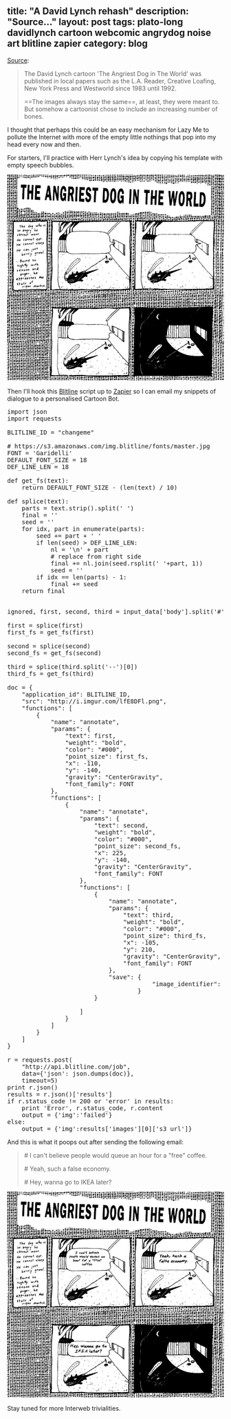 title: "A David Lynch rehash"
description: "Source..."
layout: post
tags: plato-long davidlynch cartoon webcomic angrydog noise art blitline zapier
category: blog
---

[Source](http://www.davidlynch.de/angry.html):

> The David Lynch cartoon 'The Angriest Dog in The World'  was published in local papers such as the L.A. Reader, Creative Loafing, New York Press and Westworld since 1983 until 1992. 
> 
> ==The images always stay the same==, at least, they were meant to. But somehow a cartoonist chose to include an increasing number of bones.

I thought that perhaps this could be an easy mechanism for Lazy Me to pollute the Internet with more of the empty little nothings that pop into my head every now and then.

For starters, I'll practice with Herr Lynch's idea by copying his template with empty speech bubbles.

![empty speech bubbles](main.png)

Then I'll hook this [Blitline](https://www.blitline.com/) script up to [Zapier](https://zapier.com) so I can email my snippets of dialogue to a personalised Cartoon Bot.

<pre>
import json
import requests

BLITLINE_ID = "changeme"

# https://s3.amazonaws.com/img.blitline/fonts/master.jpg
FONT = 'Garidelli'
DEFAULT_FONT_SIZE = 18
DEF_LINE_LEN = 18

def get_fs(text):
    return DEFAULT_FONT_SIZE - (len(text) / 10)

def splice(text):
    parts = text.strip().split(' ')
    final = ''
    seed = ''
    for idx, part in enumerate(parts):
        seed += part + ' '
        if len(seed) > DEF_LINE_LEN:
            nl = '\n' + part
            # replace from right side
            final += nl.join(seed.rsplit(' '+part, 1))
            seed = ''
        if idx == len(parts) - 1:
            final += seed
    return final


ignored, first, second, third = input_data['body'].split('#')

first = splice(first)
first_fs = get_fs(first)

second = splice(second)
second_fs = get_fs(second)

third = splice(third.split('--')[0])
third_fs = get_fs(third)

doc = {
    "application_id": BLITLINE_ID,
    "src": "http://i.imgur.com/lfE8DFl.png",
    "functions": [
        {
            "name": "annotate",
            "params": {
                "text": first,
                "weight": "bold",
                "color": "#000",
                "point_size": first_fs,
                "x": -110,
                "y": -140,
                "gravity": "CenterGravity",
                "font_family": FONT
            },
            "functions": [
                {
                    "name": "annotate",
                    "params": {
                        "text": second,
                        "weight": "bold",
                        "color": "#000",
                        "point_size": second_fs,
                        "x": 225,
                        "y": -140,
                        "gravity": "CenterGravity",
                        "font_family": FONT
                    },
                    "functions": [
                        {
                            "name": "annotate",
                            "params": {
                                "text": third,
                                "weight": "bold",
                                "color": "#000",
                                "point_size": third_fs,
                                "x": -105,
                                "y": 210,
                                "gravity": "CenterGravity",
                                "font_family": FONT
                            },
                            "save": {
                                        "image_identifier": "MY_CLIENT_ID"
                                    }
                        }

                    ]
                }
            ]
        }
    ]
}

r = requests.post(
    "http://api.blitline.com/job",
    data={'json': json.dumps(doc)},
    timeout=5)
print r.json()
results = r.json()['results']
if r.status_code != 200 or 'error' in results:
    print 'Error', r.status_code, r.content
    output = {'img':'failed'}
else:
    output = {'img':results['images'][0]['s3_url']}
</pre>

And this is what it poops out after sending the following email:

> \# I can't believe people would queue an hour for a "free" coffee.
>
> \# Yeah, such a false economy.
>
> \# Hey, wanna go to IKEA later?

![writing comedy is not my forté](example2.jpg)

Stay tuned for more Interweb trivialities.
